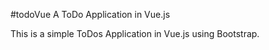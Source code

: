#todoVue
A ToDo Application in Vue.js

This is a simple ToDos Application in Vue.js using Bootstrap.
